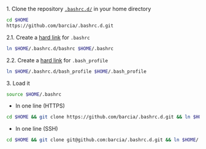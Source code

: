 1\. Clone the repository [`.bashrc.d/`](https://github.com/barcia/.bashrc.d) in your home directory   
```bash
cd $HOME
https://github.com/barcia/.bashrc.d.git
```

2.1\. Create a [hard link](https://en.wikipedia.org/wiki/Hard_link) for `.bashrc`   
```bash
ln $HOME/.bashrc.d/bashrc $HOME/.bashrc
```

2.2\. Create a [hard link](https://en.wikipedia.org/wiki/Hard_link) for `.bash_profile`   
```bash
ln $HOME/.bashrc.d/bash_profile $HOME/.bash_profile
```

3\. Load it   
```bash
source $HOME/.bashrc
```

* In one line (HTTPS)   
```bash
cd $HOME && git clone https://github.com/barcia/.bashrc.d.git && ln $HOME/.bashrc.d/bashrc $HOME/.bashrc && ln $HOME/.bashrc.d/bash_profile $HOME/.bash_profile && source $HOME/.bashrc
```

* In one line (SSH)   
```bash
cd $HOME && git clone git@github.com:barcia/.bashrc.d.git && ln $HOME/.bashrc.d/bashrc $HOME/.bashrc && ln $HOME/.bashrc.d/bash_profile $HOME/.bash_profile && source $HOME/.bashrc
```
